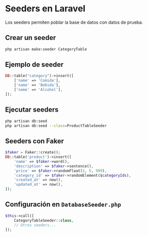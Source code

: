 # Seeders en Laravel

Los seeders permiten poblar la base de datos con datos de prueba.

## Crear un seeder

```bash
php artisan make:seeder CategoryTable
```

## Ejemplo de seeder

```php
DB::table("category")->insert([
    ['name' => 'Comida'],
    ['name' => 'Bebida'],
    ['name' => 'Alcohol'],
]);
```

## Ejecutar seeders

```bash
php artisan db:seed
php artisan db:seed --class=ProductTableSeeder
```

## Seeders con Faker

```php
$faker = Faker::create();
DB::table('product')->insert([
    'name' => $faker->word(),
    'description' => $faker->sentence(),
    'price' => $faker->randomFloat(3, 5, 999),
    'category_id' => $faker->randomElement($categoryIds),
    'created_at' => now(),
    'updated_at' => now(),
]);
```

## Configuración en `DatabaseSeeder.php`

```php
$this->call([
    CategoryTableSeeder::class,
    // Otros seeders...
]);
```
